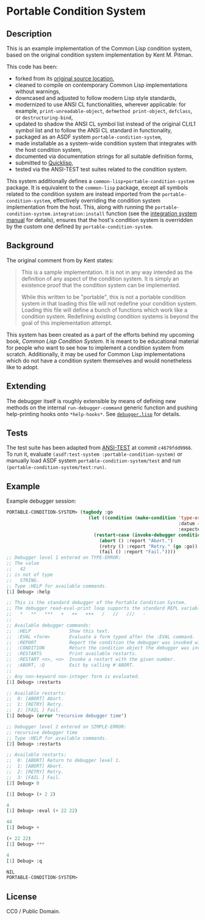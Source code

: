# Portable Condition System

## Description

This is an example implementation of the Common Lisp condition system, based on the original condition system implementation by Kent M. Pitman.

This code has been:
* forked from its [original source location](http://www.nhplace.com/kent/CL/Revision-18.lisp),
* cleaned to compile on contemporary Common Lisp implementations without warnings,
* downcased and adjusted to follow modern Lisp style standards,
* modernized to use ANSI CL functionalities, wherever applicable: for example, `print-unreadable-object`, `defmethod print-object`, `defclass`, or `destructuring-bind`,
* updated to shadow the ANSI CL symbol list instead of the original CLtL1 symbol list and to follow the ANSI CL standard in functionality,
* packaged as an ASDF system `portable-condition-system`,
* made installable as a system-wide condition system that integrates with the host condition system,
* documented via documentation strings for all suitable definition forms,
* submitted to [Quicklisp](https://github.com/quicklisp/quicklisp-projects/issues/1833),
* tested via the ANSI-TEST test suites related to the condition system.

This system additionally defines a `common-lisp+portable-condition-system` package. It is equivalent to the `common-lisp` package, except all symbols related to the condition system are instead imported from the `portable-condition-system`, effectively overriding the condition system implementation from the host. This, along with running the `portable-condition-system.integration:install` function (see the [integration system manual](integration/README.md) for details), ensures that the host's condition system is overridden by the custom one defined by `portable-condition-system`.

## Background

The original comment from by Kent states:

> This is a sample implementation. It is not in any way intended as the definition of any aspect of the condition system. It is simply an existence proof that the condition system can be implemented.
>
> While this written to be "portable", this is not a portable condition system in that loading this file will not redefine your condition system. Loading this file will define a bunch of functions which work like a condition system. Redefining existing condition systems is beyond the goal of this implementation attempt.

This system has been created as a part of the efforts behind my upcoming book, *Common Lisp Condition System*. It is meant to be educational material for people who want to see how to implement a condition system from scratch. Additionally, it may be used for Common Lisp implementations which do not have a condition system themselves and would nonetheless like to adopt.

## Extending

The debugger itself is roughly extensible by means of defining new methods on the internal `run-debugger-command` generic function and pushing help-printing hooks onto `*help-hooks*`. See [`debugger.lisp`](debugger.lisp) for details.

## Tests

The test suite has been adapted from [ANSI-TEST](https://gitlab.common-lisp.net/ansi-test/ansi-test) at commit `c4679fdd9966`. To run it, evaluate `(asdf:test-system :portable-condition-system)` or manually load ASDF system `portable-condition-system/test` and run `(portable-condition-system/test:run)`.

## Example

Example debugger session:

```lisp
PORTABLE-CONDITION-SYSTEM> (tagbody :go
                              (let ((condition (make-condition 'type-error
                                                               :datum 42
                                                               :expected-type 'string)))
                                (restart-case (invoke-debugger condition)
                                  (abort () :report "Abort.")
                                  (retry () :report "Retry." (go :go))
                                  (fail () :report "Fail."))))
;; Debugger level 1 entered on TYPE-ERROR:
;; The value
;;   42
;; is not of type
;;   STRING.
;; Type :HELP for available commands.
[1] Debug> :help

;; This is the standard debugger of the Portable Condition System.
;; The debugger read-eval-print loop supports the standard REPL variables:
;;   *   **   ***   +   ++   +++   /   //   ///   -
;;
;; Available debugger commands:
;;  :HELP              Show this text.
;;  :EVAL <form>       Evaluate a form typed after the :EVAL command.
;;  :REPORT            Report the condition the debugger was invoked with.
;;  :CONDITION         Return the condition object the debugger was invoked with.
;;  :RESTARTS          Print available restarts.
;;  :RESTART <n>, <n>  Invoke a restart with the given number.
;;  :ABORT, :Q         Exit by calling #'ABORT.
;;
;; Any non-keyword non-integer form is evaluated.
[1] Debug> :restarts

;; Available restarts:
;;  0: [ABORT] Abort.
;;  1: [RETRY] Retry.
;;  2: [FAIL ] Fail.
[1] Debug> (error "recursive debugger time")

;; Debugger level 2 entered on SIMPLE-ERROR:
;; recursive debugger time
;; Type :HELP for available commands.
[2] Debug> :restarts

;; Available restarts:
;;  0: [ABORT] Return to debugger level 1.
;;  1: [ABORT] Abort.
;;  2: [RETRY] Retry.
;;  3: [FAIL ] Fail.
[2] Debug> 0

[1] Debug> (+ 2 2)

4
[1] Debug> :eval (+ 22 22)

44
[1] Debug> +

(+ 22 22)
[1] Debug> ***

4
[1] Debug> :q

NIL
PORTABLE-CONDITION-SYSTEM> 
```

## License

CC0 / Public Domain.
